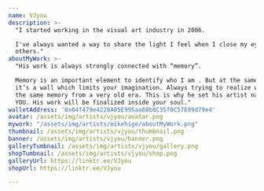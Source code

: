 ```yaml
---
name: VJyou
description: >-
  "I started working in the visual art industry in 2006.

  I've always wanted a way to share the light I feel when I close my eyes with
  others."
aboutMyWork: >-
  "His work is always strongly connected with “memory”.

  Memory is an important element to identify who I am . But at the same time,
  it’s a wall which limits your imagination. Always trying to realize we have
  the same memory from a very old era. This is why he set his artist name as
  YOU. His work will be finalized inside your soul."
walletAddress: '0x04f479e4228A05E995aa88b8C35f0C57E09d79e4'
avatar: /assets/img/artists/vjyou/avatar.png
mywork: "/assets/img/artists/mikehige/aboutMyWork.png"
thumbnail: /assets/img/artists/vjyou/thumbnail.png
banner: /assets/img/artists/vjyou/banner.png
galleryTumbnail: /assets/img/artists/vjyou/gallery.png
shopTumbnail: /assets/img/artists/vjyou/shop.png
galleryUrl: https://linktr.ee/VJyou
shopUrl: https://linktr.ee/VJyou

---
```

